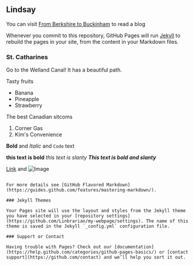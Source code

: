 ## Lindsay

You can visit [From Berkshire to Buckinham](https://fromberkshiretobuckingham.com) to read a blog

Whenever you commit to this repository, GitHub Pages will run [Jekyll](https://jekyllrb.com/) to rebuild the pages in your site, from the content in your Markdown files.

### St. Catharines

Go to the Welland Canal! It has a beautiful path.


Tasty fruits

- Banana
- Pineapple
- Strawberry

The best Canadian sitcoms

1. Corner Gas
2. Kim's Convenience

**Bold** and _Italic_ and `Code` text

**this text is bold** _this text is slanty_ **_This text is bold and slanty_**

[Link](url) and ![Image](src)
```

For more details see [GitHub Flavored Markdown](https://guides.github.com/features/mastering-markdown/).

### Jekyll Themes

Your Pages site will use the layout and styles from the Jekyll theme you have selected in your [repository settings](https://github.com/Linbrarian/my-webpage/settings). The name of this theme is saved in the Jekyll `_config.yml` configuration file.

### Support or Contact

Having trouble with Pages? Check out our [documentation](https://help.github.com/categories/github-pages-basics/) or [contact support](https://github.com/contact) and we’ll help you sort it out.
